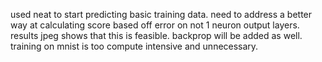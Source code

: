 used neat to start predicting basic training data. need to address a better way at calculating score based off error on not 1 neuron output layers. results jpeg shows that this is feasible. backprop will be added as well. training on mnist is too compute intensive and unnecessary. 
